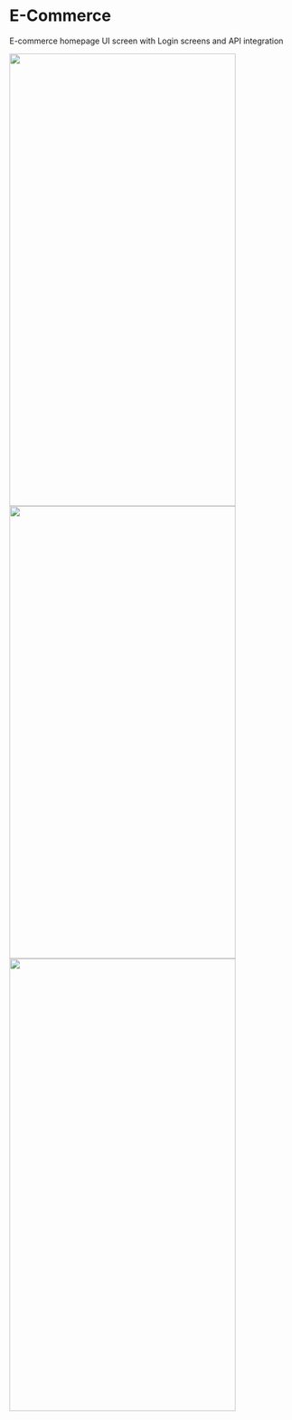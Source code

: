 # E-Commerce 

E-commerce homepage UI screen with Login screens and API integration

<img src="https://user-images.githubusercontent.com/22476073/149291556-699440e8-9776-4864-a85d-ab6bb395e3be.png" width="400" height="800">
<img src="https://user-images.githubusercontent.com/22476073/149289625-31fda511-5a80-4b48-9bf6-e97f86154f82.png" width="400" height="800">
<img src="https://user-images.githubusercontent.com/22476073/149289635-c3af1737-f684-4927-8183-331ada76f255.png" width="400" height="800">
